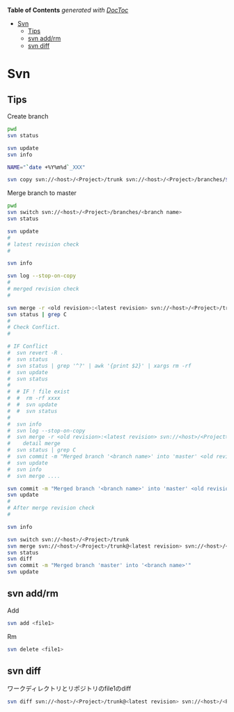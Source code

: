 <!-- START doctoc generated TOC please keep comment here to allow auto update -->
<!-- DON'T EDIT THIS SECTION, INSTEAD RE-RUN doctoc TO UPDATE -->
**Table of Contents**  *generated with [DocToc](https://github.com/thlorenz/doctoc)*

- [Svn](#svn)
  - [Tips](#tips)
  - [svn add/rm](#svn-addrm)
  - [svn diff](#svn-diff)

<!-- END doctoc generated TOC please keep comment here to allow auto update -->

Svn
===

## Tips

Create branch
```bash
pwd
svn status

svn update
svn info

NAME="`date +%Y%m%d`_XXX"

svn copy svn://<host>/<Project>/trunk svn://<host>/<Project>/branches/$NAME -m 'XXX'
```

Merge branch to master
```bash
pwd
svn switch svn://<host>/<Project>/branches/<branch name>
svn status

svn update
#
# latest revision check
#

svn info

svn log --stop-on-copy
#
# merged revision check
#

svn merge -r <old revision>:<latest revision> svn://<host>/<Project>/trunk
svn status | grep C
#
# Check Conflict.
#

# IF Conflict
#  svn revert -R .
#  svn status
#  svn status | grep '^?' | awk '{print $2}' | xargs rm -rf
#  svn update
#  svn status
#
#  # IF ! file exist
#  #  rm -rf xxxx
#  #  svn update
#  #  svn status
#
#  svn info
#  svn log --stop-on-copy
#  svn merge -r <old revision>:<latest revision> svn://<host>/<Project>/trunk
#    detail merge
#  svn status | grep C
#  svn commit -m "Merged branch '<branch name>' into 'master' <old revision>:<latest revision>"
#  svn update
#  svn info
#  svn merge ....

svn commit -m "Merged branch '<branch name>' into 'master' <old revision>:<latest revision>"
svn update
#
# After merge revision check
#

svn info

svn switch svn://<host>/<Project>/trunk
svn merge svn://<host>/<Project>/trunk@<latest revision> svn://<host>/<Project>/branches/<branch name>@<after merge revision> .
svn status
svn diff
svn commit -m "Merged branch 'master' into '<branch name>'"
svn update
```

## svn add/rm

Add
```bash
svn add <file1>
```

Rm
```bash
svn delete <file1>
```

## svn diff

ワークディレクトリとリポジトリのfile1のdiff
```bash
svn diff svn://<host>/<Project>/trunk@<latest revision> svn://<host>/<Project>/branches/<branch name>@<after merge revision> |grep +++
```

